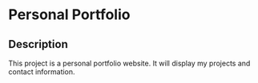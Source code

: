 # Personal Portfolio
## Description
This project is a personal portfolio website. It will display my projects and contact information.